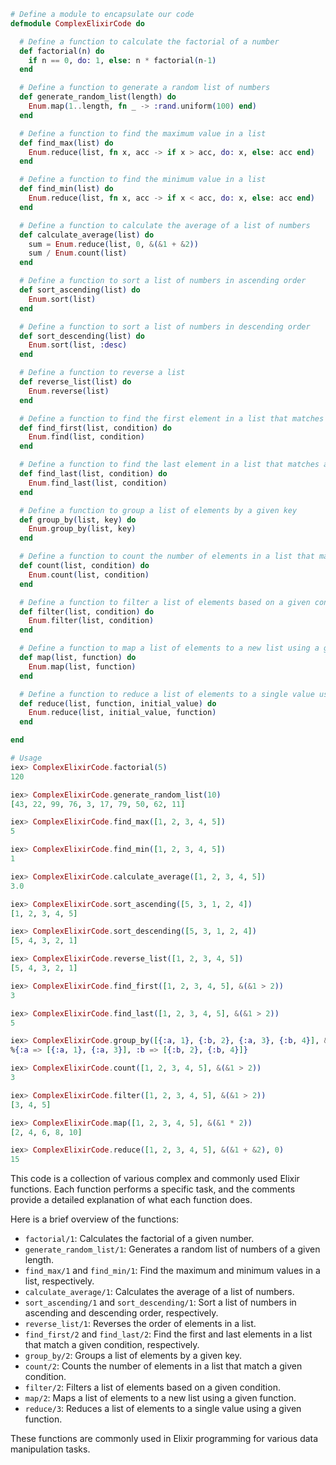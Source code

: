 ```elixir
# Define a module to encapsulate our code
defmodule ComplexElixirCode do

  # Define a function to calculate the factorial of a number
  def factorial(n) do
    if n == 0, do: 1, else: n * factorial(n-1)
  end

  # Define a function to generate a random list of numbers
  def generate_random_list(length) do
    Enum.map(1..length, fn _ -> :rand.uniform(100) end)
  end

  # Define a function to find the maximum value in a list
  def find_max(list) do
    Enum.reduce(list, fn x, acc -> if x > acc, do: x, else: acc end)
  end

  # Define a function to find the minimum value in a list
  def find_min(list) do
    Enum.reduce(list, fn x, acc -> if x < acc, do: x, else: acc end)
  end

  # Define a function to calculate the average of a list of numbers
  def calculate_average(list) do
    sum = Enum.reduce(list, 0, &(&1 + &2))
    sum / Enum.count(list)
  end

  # Define a function to sort a list of numbers in ascending order
  def sort_ascending(list) do
    Enum.sort(list)
  end

  # Define a function to sort a list of numbers in descending order
  def sort_descending(list) do
    Enum.sort(list, :desc)
  end

  # Define a function to reverse a list
  def reverse_list(list) do
    Enum.reverse(list)
  end

  # Define a function to find the first element in a list that matches a given condition
  def find_first(list, condition) do
    Enum.find(list, condition)
  end

  # Define a function to find the last element in a list that matches a given condition
  def find_last(list, condition) do
    Enum.find_last(list, condition)
  end

  # Define a function to group a list of elements by a given key
  def group_by(list, key) do
    Enum.group_by(list, key)
  end

  # Define a function to count the number of elements in a list that match a given condition
  def count(list, condition) do
    Enum.count(list, condition)
  end

  # Define a function to filter a list of elements based on a given condition
  def filter(list, condition) do
    Enum.filter(list, condition)
  end

  # Define a function to map a list of elements to a new list using a given function
  def map(list, function) do
    Enum.map(list, function)
  end

  # Define a function to reduce a list of elements to a single value using a given function
  def reduce(list, function, initial_value) do
    Enum.reduce(list, initial_value, function)
  end

end

# Usage
iex> ComplexElixirCode.factorial(5)
120

iex> ComplexElixirCode.generate_random_list(10)
[43, 22, 99, 76, 3, 17, 79, 50, 62, 11]

iex> ComplexElixirCode.find_max([1, 2, 3, 4, 5])
5

iex> ComplexElixirCode.find_min([1, 2, 3, 4, 5])
1

iex> ComplexElixirCode.calculate_average([1, 2, 3, 4, 5])
3.0

iex> ComplexElixirCode.sort_ascending([5, 3, 1, 2, 4])
[1, 2, 3, 4, 5]

iex> ComplexElixirCode.sort_descending([5, 3, 1, 2, 4])
[5, 4, 3, 2, 1]

iex> ComplexElixirCode.reverse_list([1, 2, 3, 4, 5])
[5, 4, 3, 2, 1]

iex> ComplexElixirCode.find_first([1, 2, 3, 4, 5], &(&1 > 2))
3

iex> ComplexElixirCode.find_last([1, 2, 3, 4, 5], &(&1 > 2))
5

iex> ComplexElixirCode.group_by([{:a, 1}, {:b, 2}, {:a, 3}, {:b, 4}], &elem(&1, 0))
%{:a => [{:a, 1}, {:a, 3}], :b => [{:b, 2}, {:b, 4}]}

iex> ComplexElixirCode.count([1, 2, 3, 4, 5], &(&1 > 2))
3

iex> ComplexElixirCode.filter([1, 2, 3, 4, 5], &(&1 > 2))
[3, 4, 5]

iex> ComplexElixirCode.map([1, 2, 3, 4, 5], &(&1 * 2))
[2, 4, 6, 8, 10]

iex> ComplexElixirCode.reduce([1, 2, 3, 4, 5], &(&1 + &2), 0)
15
```

This code is a collection of various complex and commonly used Elixir functions. Each function performs a specific task, and the comments provide a detailed explanation of what each function does.

Here is a brief overview of the functions:

* `factorial/1`: Calculates the factorial of a given number.
* `generate_random_list/1`: Generates a random list of numbers of a given length.
* `find_max/1` and `find_min/1`: Find the maximum and minimum values in a list, respectively.
* `calculate_average/1`: Calculates the average of a list of numbers.
* `sort_ascending/1` and `sort_descending/1`: Sort a list of numbers in ascending and descending order, respectively.
* `reverse_list/1`: Reverses the order of elements in a list.
* `find_first/2` and `find_last/2`: Find the first and last elements in a list that match a given condition, respectively.
* `group_by/2`: Groups a list of elements by a given key.
* `count/2`: Counts the number of elements in a list that match a given condition.
* `filter/2`: Filters a list of elements based on a given condition.
* `map/2`: Maps a list of elements to a new list using a given function.
* `reduce/3`: Reduces a list of elements to a single value using a given function.

These functions are commonly used in Elixir programming for various data manipulation tasks.